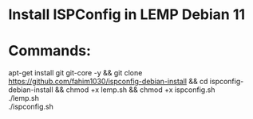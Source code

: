 # Install ISPConfig in LEMP Debian 11

# Commands:

apt-get install git git-core -y && git clone https://github.com/fahim1030/ispconfig-debian-install && cd ispconfig-debian-install && chmod +x lemp.sh && chmod +x ispconfig.sh <br>
./lemp.sh <br>
./ispconfig.sh
